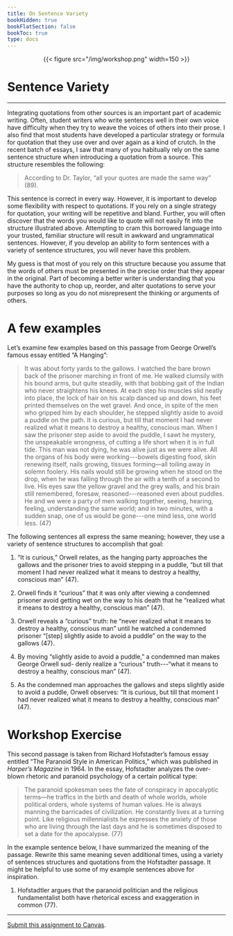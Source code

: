 ```yaml
---
title: On Sentence Variety
bookHidden: true
bookFlatSection: false
bookToc: true
type: docs
---
```


<div style="text-align:center">{{< figure src="/img/workshop.png" width=150 >}}</div>

# Sentence Variety

---

Integrating quotations from other sources is an important part of academic writing. Often, student writers who write sentences well in their own voice have difficulty when they try to weave
the voices of others into their prose. I also find that most students have developed a particular strategy or formula for quotation that they use over and over again as a kind of crutch. In the recent batch of essays, I saw that many of you habitually rely on the same sentence structure when introducing a quotation from a source. This structure resembles the following:

>According to Dr. Taylor, “all your quotes are made the same way” (89).

This sentence is correct in every way. However, it is important to develop some flexibility with respect to quotations. If you rely on a single strategy for quotation, your writing will
be repetitive and bland. Further, you will often discover that the words you would like to quote will
not easily fit into the structure illustrated above. Attempting to cram this borrowed language into
your trusted, familiar structure will result in awkward and ungrammatical sentences. However,
if you develop an ability to form sentences with a variety of sentence structures, you will never
have this problem. 

My guess is that most of you rely on this structure because you assume that
the words of others must be presented in the precise order that they appear in the original. Part
of becoming a better writer is understanding that you have the authority to chop up, reorder,
and alter quotations to serve your purposes so long as you do not misrepresent the thinking or
arguments of others.

# A few examples

Let’s examine few examples based on this passage from George Orwell’s famous essay entitled “A
Hanging”:

>It was about forty yards to the gallows. I watched the bare brown back of the prisoner
marching in front of me. He walked clumsily with his bound arms, but quite steadily,
with that bobbing gait of the Indian who never straightens his knees. At each step his
muscles slid neatly into place, the lock of hair on his scalp danced up and down, his
feet printed themselves on the wet gravel. And once, in spite of the men who gripped
him by each shoulder, he stepped slightly aside to avoid a puddle on the path.
It is curious, but till that moment I had never realized what it means to destroy a
healthy, conscious man. When I saw the prisoner step aside to avoid the puddle, I sawt he mystery, the unspeakable wrongness, of cutting a life short when it is in full tide.
This man was not dying, he was alive just as we were alive. All the organs of his body
were working---bowels digesting food, skin renewing itself, nails growing, tissues
forming—all toiling away in solemn foolery. His nails would still be growing when
he stood on the drop, when he was falling through the air with a tenth of a second
to live. His eyes saw the yellow gravel and the grey walls, and his brain still remembered, foresaw, reasoned---reasoned even about puddles. He and we were a party of
men walking together, seeing, hearing, feeling, understanding the same world; and
in two minutes, with a sudden snap, one of us would be gone---one mind less, one
world less. (47)

The following sentences all express the same meaning; however, they use a variety of sentence
structures to accomplish that goal:

1. “It is curious,” Orwell relates, as the hanging party approaches the gallows and the prisoner
tries to avoid stepping in a puddle, “but till that moment I had never realized what it means
to destroy a healthy, conscious man” (47).

2. Orwell finds it “curious” that it was only after viewing a condemned prisoner avoid getting
wet on the way to his death that he “realized what it means to destroy a healthy, conscious
man” (47).

3. Orwell reveals a “curious” truth: he “never realized what it means to destroy
a healthy, conscious man” until he watched a condemned prisoner “[step] slightly aside to
avoid a puddle” on the way to the gallows (47).

4. By moving “slightly aside to avoid a puddle,” a condemned man makes George Orwell sud-
denly realize a “curious” truth---“what it means to destroy a healthy, conscious man” (47).

5. As the condemned man approaches the gallows and steps slightly aside to avoid a puddle,
Orwell observes: “It is curious, but till that moment I had never realized what it means to
destroy a healthy, conscious man” (47).

# Workshop Exercise

This second passage is taken from Richard Hofstadter’s famous essay entitled “The Paranoid Style
in American Politics,” which was published in *Harper’s Magazine* in 1964. In the essay, Hofstadter
analyzes the over-blown rhetoric and paranoid psychology of a certain political type:

>The paranoid spokesman sees the fate of conspiracy in apocalyptic terms—he traffics in the birth and death of whole worlds, whole political orders, whole systems of
human values. He is always manning the barricades of civilization. He constantly
lives at a turning point. Like religious millennialists he expresses the anxiety of those
who are living through the last days and he is sometimes disposed to set a date for the
apocalypse. (77)

In the example sentence below, I have summarized the meaning of the passage. Rewrite this same meaning seven additional times, using a variety of sentences structures and quotations from the Hofstadter passage. It might be helpful to use some of my example sentences above for inspiration.


1. Hofstadtler argues that the paranoid politician and the religious fundamentalist both have rhetorical excess and exaggeration in common (77).

---

<i class="fa fa-bullseye"></i> [Submit this assignment to Canvas](https://canvas.dartmouth.edu).

